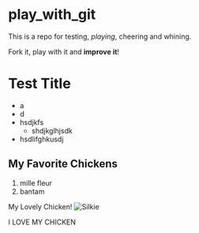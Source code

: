 # play_with_git

This is a repo for testing, _playing_, cheering and whining.

Fork it, play with it and **improve it**!

# Test Title
* a
* d
* hsdjkfs
  * shdjkglhjsdk
* hsdlifghkusdj

## My Favorite Chickens
  1. mille fleur
  2. bantam

My Lovely Chicken!
![Silkie](silkie.jpg)

I LOVE MY CHICKEN
